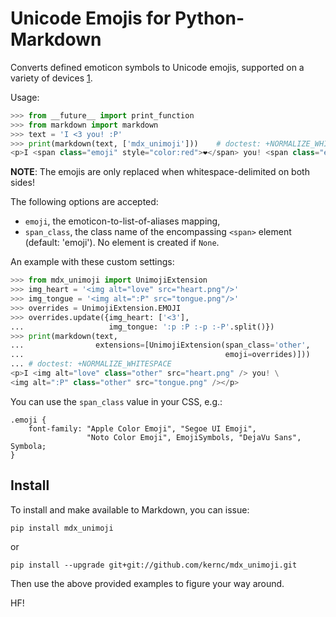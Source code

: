 Unicode Emojis for Python-Markdown
==================================

Converts defined emoticon symbols to Unicode emojis, supported on a
variety of devices [1].

[1]: http://apps.timwhitlock.info/emoji/tables/unicode#block-1-emoticons

Usage:

```python
>>> from __future__ import print_function
>>> from markdown import markdown
>>> text = 'I <3 you! :P'
>>> print(markdown(text, ['mdx_unimoji']))    # doctest: +NORMALIZE_WHITESPACE
<p>I <span class="emoji" style="color:red">❤</span> you! <span class="emoji">😛</span></p>
```

**NOTE**: The emojis are only replaced when whitespace-delimited on both sides!

The following options are accepted:

 - `emoji`, the emoticon-to-list-of-aliases mapping,
 - `span_class`, the class name of the encompassing `<span>` element
   (default: 'emoji'). No element is created if `None`.

An example with these custom settings:

```python
>>> from mdx_unimoji import UnimojiExtension
>>> img_heart = '<img alt="love" src="heart.png"/>'
>>> img_tongue = '<img alt=":P" src="tongue.png"/>'
>>> overrides = UnimojiExtension.EMOJI
>>> overrides.update({img_heart: ['<3'],
...                   img_tongue: ':p :P :-p :-P'.split()})
>>> print(markdown(text,
...                extensions=[UnimojiExtension(span_class='other',
...                                             emoji=overrides)]))
... # doctest: +NORMALIZE_WHITESPACE
<p>I <img alt="love" class="other" src="heart.png" /> you! \
<img alt=":P" class="other" src="tongue.png" /></p>
```

You can use the `span_class` value in your CSS, e.g.:

    .emoji {
        font-family: "Apple Color Emoji", "Segoe UI Emoji",
                     "Noto Color Emoji", EmojiSymbols, "DejaVu Sans", Symbola;
    }

Install
-------

To install and make available to Markdown, you can issue:

    pip install mdx_unimoji

or

    pip install --upgrade git+git://github.com/kernc/mdx_unimoji.git

Then use the above provided examples to figure your way around.

HF!
